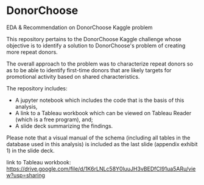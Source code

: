 # DonorChoose
EDA &amp; Recommendation on DonorChoose Kaggle problem

This repository pertains to the DonorChoose Kaggle challenge whose objective is to
identify a solution to DonorChoose's problem of creating more repeat donors.

The overall approach to the problem was to characterize repeat donors so as to be able
to identify first-time donors that are likely targets for promotional activity based on
shared characteristics. 

The repository includes:

* A jupyter notebook which includes the code that is the basis of this analysis, 
* A link to a Tableau workbook which can be viewed on Tableau Reader (which is a free program), and;
* A slide deck summarizing the findings. 

Please note that a visual manual of the schema (including all tables in the database used in this analysis)
is included as the last slide (appendix exhibit 1) in the slide deck.

link to Tableau workbook: https://drive.google.com/file/d/1K6rLNLc58Y0luuJH3vBEDfCI91ua5ARu/view?usp=sharing
